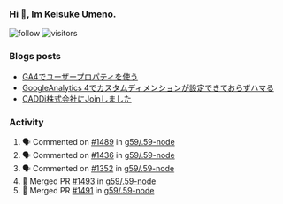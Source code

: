### Hi 👋, Im Keisuke Umeno.

<!--
**9renpoto/9renpoto** is a ✨ _special_ ✨ repository because its `README.md` (this file) appears on your GitHub profile.

Here are some ideas to get you started:

- 🔭 I’m currently working on ...
- 🌱 I’m currently learning ...
- 👯 I’m looking to collaborate on ...
- 🤔 I’m looking for help with ...
- 💬 Ask me about ...
- 📫 How to reach me: ...
- 😄 Pronouns: ...
- ⚡ Fun fact: ...
-->

![follow](https://img.shields.io/github/followers/9renpoto?label=Follow&style=social)
![visitors](https://komarev.com/ghpvc/?username=9renpoto&label=Profile%20views&color=0e75b6&style=flat)

### Blogs posts

<!-- BLOG-POST-LIST:START -->
- [GA4でユーザープロパティを使う](https://9renpoto.dev/2021/02/21/google-analytics-4-user-properties/)
- [GoogleAnalytics 4でカスタムディメンションが設定できておらずハマる](https://9renpoto.dev/2021/02/13/google-analytics-4/)
- [CADDi株式会社にJoinしました](https://9renpoto.dev/2020/12/05/join/)
<!-- BLOG-POST-LIST:END -->

### Activity

<!--START_SECTION:activity-->
1. 🗣 Commented on [#1489](https://github.com/g59/.59-node/issues/1489) in [g59/.59-node](https://github.com/g59/.59-node)
2. 🗣 Commented on [#1436](https://github.com/g59/.59-node/issues/1436) in [g59/.59-node](https://github.com/g59/.59-node)
3. 🗣 Commented on [#1352](https://github.com/g59/.59-node/issues/1352) in [g59/.59-node](https://github.com/g59/.59-node)
4. 🎉 Merged PR [#1493](https://github.com/g59/.59-node/pull/1493) in [g59/.59-node](https://github.com/g59/.59-node)
5. 🎉 Merged PR [#1491](https://github.com/g59/.59-node/pull/1491) in [g59/.59-node](https://github.com/g59/.59-node)
<!--END_SECTION:activity-->

<!--START_SECTION:waka-->
<!--END_SECTION:waka-->
